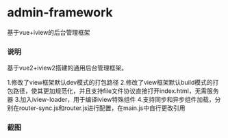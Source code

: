 # admin-framework
基于vue+iview的后台管理框架

### 说明
基于vue2+iview2搭建的通用后台管理框架。

1.修改了view框架默认dev模式的打包路径
2.修改了view框架默认build模式的打包路径，使其更加规范化，并且支持file文件协议直接打开index.html，无需服务器
3.加入iview-loader，用于编译iview特殊组件
4.支持同步和异步组件加载，分别在router-sync.js和router.js进行配置，在main.js中自行更改引用

### 截图
